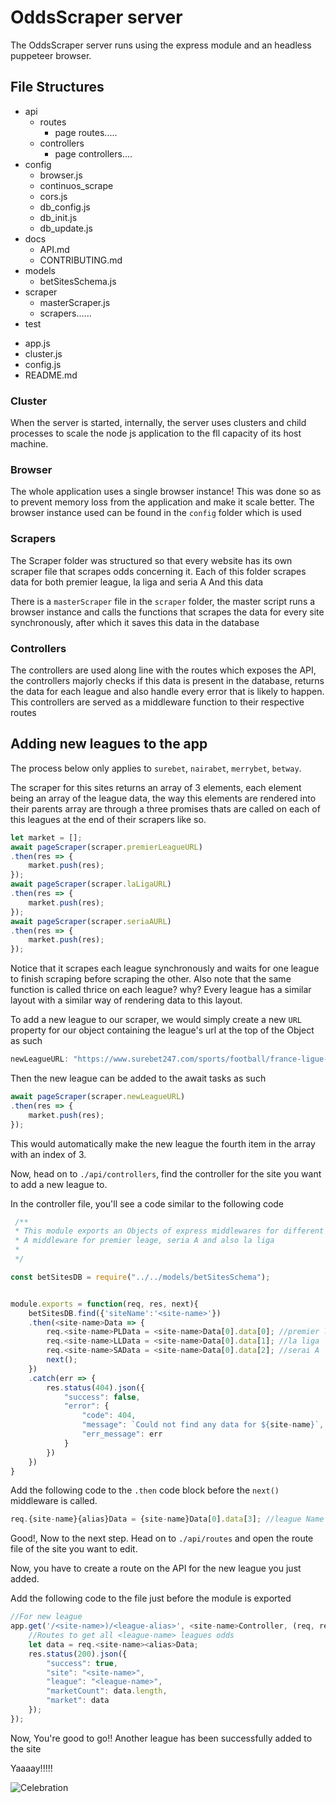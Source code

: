 # OddsScraper server

The OddsScraper server runs using the express module and an headless puppeteer browser. 

## File Structures

+ api
    + routes
        - page routes.....
    + controllers
        - page controllers....
+ config
    - browser.js
    - continuos_scrape
    - cors.js
    - db_config.js
    - db_init.js
    - db_update.js
+ docs
    - API.md
    - CONTRIBUTING.md
+ models
    - betSitesSchema.js
+ scraper
    - masterScraper.js
    - scrapers......
+ test
- app.js
- cluster.js
- config.js
- README.md

### Cluster
When the server is started, internally, the server uses clusters and child processes to scale the node js application to the fll capacity of its host machine. 

### Browser
The whole application uses a single browser instance! This was done so as to prevent memory loss from the application and make it scale better. The browser instance used can be found in the `config` folder which is used

### Scrapers

The Scraper folder was structured so that every website has its own scraper file that scrapes odds concerning it.
Each of this folder scrapes data for both premier league, la liga and seria A And this data 

There is a `masterScraper` file in the `scraper` folder, the master script runs a browser instance and calls the functions that scrapes the data for every site synchronously, after which it saves this data in the database


### Controllers

The controllers are used along line with the routes which exposes the API, the controllers majorly checks if this data is present in the database, returns the data for each league and also handle every error that is likely to happen. This controllers are served as a middleware function to their respective routes
    
    
## Adding new leagues to the  app
The process below only applies to `surebet`, `nairabet`, `merrybet`, `betway`.

The scraper for this sites returns an array of 3 elements, each element being an array of the league data, the way this elements are rendered into their parents array are through a three promises thats are called on each of this leagues at the end of their scrapers like so.

```javascript
let market = [];
await pageScraper(scraper.premierLeagueURL)
.then(res => {
    market.push(res); 
});
await pageScraper(scraper.laLigaURL)
.then(res => {
    market.push(res); 
});
await pageScraper(scraper.seriaAURL)
.then(res => {
    market.push(res); 
});
```

Notice that it scrapes each league synchronously and waits for one league to finish scraping before scraping the other.
Also note that the same function is called thrice on each league? why? Every league has a similar layout with a similar way of rendering data to this layout.

To add a new league to our scraper, we would simply create a new `URL` property for our object containing the league's url at the top of the Object as such

```javascript
newLeagueURL: "https://www.surebet247.com/sports/football/france-ligue-1/"
```

Then the new league can be added to the await tasks as such 

```javascript
await pageScraper(scraper.newLeagueURL)
.then(res => {
    market.push(res); 
});
```

This would automatically make the new league the fourth item in the array with an index of 3.


Now, head on to `./api/controllers`, find the controller for the site you want to add a new league to.

In the controller file, you'll see a code similar to the following code

```javascript
 /**
 * This module exports an Objects of express middlewares for different sureBet routes
 * A middleware for premier leage, seria A and also la liga 
 * 
 */ 

const betSitesDB = require("../../models/betSitesSchema");


module.exports = function(req, res, next){
    betSitesDB.find({'siteName':'<site-name>'})
    .then(<site-name>Data => {
        req.<site-name>PLData = <site-name>Data[0].data[0]; //premier league
        req.<site-name>LLData = <site-name>Data[0].data[1]; //la liga 
        req.<site-name>SAData = <site-name>Data[0].data[2]; //serai A 
        next();
    })
    .catch(err => {
        res.status(404).json({
            "success": false,
            "error": {
                "code": 404,
                "message": `Could not find any data for ${site-name}`,
                "err_message": err
            }
        })
    })
}

```

Add the following code to the `.then` code block before the `next()` middleware is called.

```javascript 
req.{site-name}{alias}Data = {site-name}Data[0].data[3]; //league Name 
```

Good!, Now to the next step. Head on to `./api/routes` and open the route file of the site you want to edit. 

Now, you have to create a route on the API for the new league you just added.

Add the following code to the file just before the module is exported

```javascript
//For new league
app.get('/<site-name>)/<league-alias>', <site-name>Controller, (req, res, next) => {
    //Routes to get all <league-name> leagues odds
    let data = req.<site-name><alias>Data;
    res.status(200).json({
        "success": true,
        "site": "<site-name>",
        "league": "<league-name>",
        "marketCount": data.length,
        "market": data
    });
});
```

Now, You're good to go!! Another league has been successfully added to the site 

Yaaaay!!!!!

![Celebration](https://media.giphy.com/media/1PMVNNKVIL8Ig/giphy.gif)
